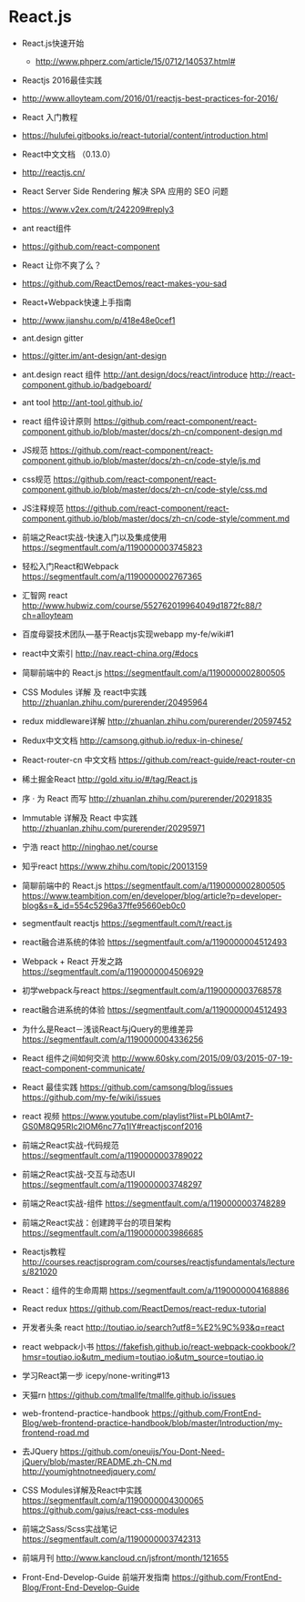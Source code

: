 # React.js

+ React.js快速开始
  - http://www.phperz.com/article/15/0712/140537.html#

+ Reactjs 2016最佳实践
 - http://www.alloyteam.com/2016/01/reactjs-best-practices-for-2016/

+ React 入门教程
 - https://hulufei.gitbooks.io/react-tutorial/content/introduction.html

+ React中文文档 （0.13.0）
 - http://reactjs.cn/

+ React Server Side Rendering 解决 SPA 应用的 SEO 问题
 - https://www.v2ex.com/t/242209#reply3

+ ant react组件
 - https://github.com/react-component

+ React 让你不爽了么？
 - https://github.com/ReactDemos/react-makes-you-sad

+ React+Webpack快速上手指南
 - http://www.jianshu.com/p/418e48e0cef1

+ ant.design gitter
 - https://gitter.im/ant-design/ant-design

+ ant.design react 组件 
http://ant.design/docs/react/introduce
http://react-component.github.io/badgeboard/

+ ant tool
http://ant-tool.github.io/

+ react 组件设计原则
https://github.com/react-component/react-component.github.io/blob/master/docs/zh-cn/component-design.md

+ JS规范 
https://github.com/react-component/react-component.github.io/blob/master/docs/zh-cn/code-style/js.md

+ css规范
https://github.com/react-component/react-component.github.io/blob/master/docs/zh-cn/code-style/css.md

+ JS注释规范
https://github.com/react-component/react-component.github.io/blob/master/docs/zh-cn/code-style/comment.md

+ 前端之React实战-快速入门以及集成使用
https://segmentfault.com/a/1190000003745823

+ 轻松入门React和Webpack
https://segmentfault.com/a/1190000002767365

+ 汇智网 react
http://www.hubwiz.com/course/552762019964049d1872fc88/?ch=alloyteam

+ 百度母婴技术团队—基于Reactjs实现webapp 
my-fe/wiki#1

+ react中文索引
http://nav.react-china.org/#docs

+ 简聊前端中的 React.js
https://segmentfault.com/a/1190000002800505

+ CSS Modules 详解 及 react中实践
http://zhuanlan.zhihu.com/purerender/20495964

+ redux middleware详解
http://zhuanlan.zhihu.com/purerender/20597452

+ Redux中文文档
http://camsong.github.io/redux-in-chinese/

+ React-router-cn 中文文档
https://github.com/react-guide/react-router-cn

+ 稀土掘金React
http://gold.xitu.io/#/tag/React.js

+ 序 · 为 React 而写
http://zhuanlan.zhihu.com/purerender/20291835

+ Immutable 详解及 React 中实践
http://zhuanlan.zhihu.com/purerender/20295971

+ 宁浩 react
http://ninghao.net/course

+ 知乎react
https://www.zhihu.com/topic/20013159

+ 简聊前端中的 React.js
https://segmentfault.com/a/1190000002800505
https://www.teambition.com/en/developer/blog/article?p=developer-blog&s=&_id=554c5296a37ffe95660eb0c0

+ segmentfault reactjs
https://segmentfault.com/t/react.js

+ react融合进系统的体验
https://segmentfault.com/a/1190000004512493

+ Webpack + React 开发之路
https://segmentfault.com/a/1190000004506929

+ 初学webpack与react
https://segmentfault.com/a/1190000003768578

+ react融合进系统的体验
https://segmentfault.com/a/1190000004512493

+ 为什么是React－浅谈React与jQuery的思维差异
https://segmentfault.com/a/1190000004336256

+ React 组件之间如何交流
http://www.60sky.com/2015/09/03/2015-07-19-react-component-communicate/

+ React 最佳实践
https://github.com/camsong/blog/issues
https://github.com/my-fe/wiki/issues

+ react 视频
https://www.youtube.com/playlist?list=PLb0IAmt7-GS0M8Q95RIc2lOM6nc77q1IY#reactjsconf2016

+ 前端之React实战-代码规范
https://segmentfault.com/a/1190000003789022

+ 前端之React实战-交互与动态UI
https://segmentfault.com/a/1190000003748297

+ 前端之React实战-组件
https://segmentfault.com/a/1190000003748289

+ 前端之React实战：创建跨平台的项目架构
https://segmentfault.com/a/1190000003986685

+ Reactjs教程
http://courses.reactjsprogram.com/courses/reactjsfundamentals/lectures/821020

+ React：组件的生命周期
https://segmentfault.com/a/1190000004168886

+ React redux
https://github.com/ReactDemos/react-redux-tutorial

+ 开发者头条 react
http://toutiao.io/search?utf8=%E2%9C%93&q=react

+ react webpack小书
https://fakefish.github.io/react-webpack-cookbook/?hmsr=toutiao.io&utm_medium=toutiao.io&utm_source=toutiao.io

+ 学习React第一步
icepy/none-writing#13

+ 天猫rn
https://github.com/tmallfe/tmallfe.github.io/issues

+ web-frontend-practice-handbook
https://github.com/FrontEnd-Blog/web-frontend-practice-handbook/blob/master/Introduction/my-frontend-road.md

+ 去JQuery
https://github.com/oneuijs/You-Dont-Need-jQuery/blob/master/README.zh-CN.md
http://youmightnotneedjquery.com/

+ CSS Modules详解及React中实践
https://segmentfault.com/a/1190000004300065
https://github.com/gajus/react-css-modules

+ 前端之Sass/Scss实战笔记
https://segmentfault.com/a/1190000003742313

+ 前端月刊
http://www.kancloud.cn/jsfront/month/121655

+ Front-End-Develop-Guide 前端开发指南
https://github.com/FrontEnd-Blog/Front-End-Develop-Guide
